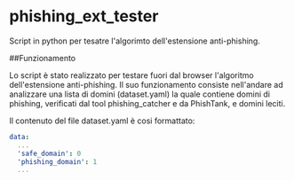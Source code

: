 # phishing_ext_tester

Script in python per tesatre l'algorimto dell'estensione anti-phishing. 

##Funzionamento

Lo script è stato realizzato per testare fuori dal browser l'algoritmo dell'estensione anti-phishing. Il suo funzionamento consiste nell'andare ad analizzare una lista di domini (dataset.yaml) la quale contiene domini di phishing, verificati dal tool phishing_catcher e da PhishTank, e domini leciti.

Il contenuto del file dataset.yaml è cosi formattato:
```yaml
data:
  ...
  'safe_domain': 0
  'phishing_domain': 1
  ...
```

